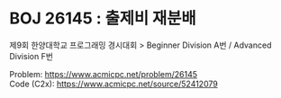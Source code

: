 # BOJ 26145 : 출제비 재분배  
제9회 한양대학교 프로그래밍 경시대회 > Beginner Division A번 / Advanced Division F번  
  
Problem: https://www.acmicpc.net/problem/26145  
Code (C2x): https://www.acmicpc.net/source/52412079  
